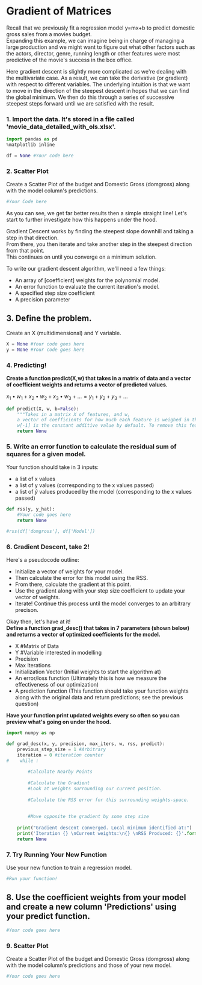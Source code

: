 
# Gradient of Matrices

Recall that we previously fit a regression model y=mx+b to predict domestic gross sales from a movies budget.  
Expanding this example, we can imagine being in charge of managing a large production and we might want to figure out what other factors such as the actors, director, genre, running length or other features were most predictive of the movie's success in the box office.

Here gradient descent is slightly more complicated as we're dealing with the multivariate case. As a result, we can take the derivative (or gradient) with respect to different variables. The underlying intuition is that we want to move in the direction of the steepest descent in hopes that we can find the global minimum. We then do this through a series of successive steepest steps forward until we are satisfied with the result.


### 1. Import the data. It's stored in a file called 'movie_data_detailed_with_ols.xlsx'.


```python
import pandas as pd
%matplotlib inline
```


```python
df = None #Your code here
```

### 2. Scatter Plot <a id="scatter"></a>  
Create a Scatter Plot of the budget and  Domestic Gross (domgross) along with the model column's predictions.


```python
#Your Code here
```

As you can see, we get far better results then a simple straight line! Let's start to further investigate how this happens under the hood.

Gradient Descent works by finding the steepest slope downhill and taking a step in that direction.  
From there, you then iterate and take another step in the steepest direction from that point.  
This continues on until you converge on a minimum solution.

To write our gradient descent algorithm, we'll need a few things:
- An array of [coefficient] weights for the polynomial model. 
- An error function to evaluate the current iteration's model.
- A specified step size coefficient
- A precision parameter

## 3. Define the problem.
Create an X (multidimensional) and Y variable.


```python
X = None #Your code goes here
y = None #Your code goes here
```

### 4.  Predicting!  
**Create a function predict(X,w) that takes in a matrix of data and a vector of coefficient weights and returns a vector of predicted values.**

$x_1\bullet w_1 + x_2\bullet w_2 + x_3\bullet w_3 + ... = y_1+y_2+y_3+...$


```python
def predict(X, w, b=False):
    """Takes in a matrix X of features, and w,
    a vector of coefficients for how much each feature is weighed in the current model.
    w[-1] is the constant additive value by default. To remove this feature specify b=False."""
    return None
```

### 5. Write an error function to calculate the residual sum of squares for a given model.  
Your function should take in 3 inputs:
 * a list of x values
 * a list of y values (corresponding to the x values passed)
 * a list of $\hat{y}$ values produced by the model (corresponding to the x values passed)


```python
def rss(y, y_hat):
    #Your code goes here
    return None

#rss(df['domgross'], df['Model'])
```

### 6. Gradient Descent, take 2!

Here's a pseudocode outline:  

* Initialize a vector of weights for your model.
* Then calculate the error for this model using the RSS.
* From there, calculate the gradient at this point. 
* Use the gradient along with your step size coefficient to update your vector of weights.
* Iterate! Continue this process until the model converges to an arbitrary precison.  

Okay then, let's have at it!  
**Define a function grad_desc() that takes in 7 parameters (shown below) and returns a vector of optimized coefficients for the model.**
* X #Matrix of Data
* Y #Variable interested in modelling
* Precision
* Max Iterations
* Initialization Vector (Initial weights to start the algorithm at)
* An error/loss function (Ultimately this is how we measure the effectiveness of our optimization)
* A prediction function (This function should take your function weights along with the original data and return predictions; see the previous question)

**Have your function print updated weights every so often so you can preview what's going on under the hood.**


```python
import numpy as np
```


```python
def grad_desc(x, y, precision, max_iters, w, rss, predict):
    previous_step_size = 1 #Arbitrary
    iteration = 0 #iteration counter
#    while :
   
        #Calculate Nearby Points
       
        #Calculate the Gradient
        #Look at weights surrounding our current position.
        
        #Calculate the RSS error for this surrounding weights-space.
        
        
        #Move opposite the gradient by some step size
        
    print("Gradient descent converged. Local minimum identified at:")
    print('Iteration {} \nCurrent weights:\n{} \nRSS Produced: {}'.format(iteration, w, rss(y, predict(X, w))))
    return None
```

### 7. Try Running Your New Function
Use your new function to train a regression model.


```python
#Run your function!
```

## 8. Use the coefficient weights from your model and create a new column 'Predictions' using your predict function.


```python
#Your code goes here
```

### 9. Scatter Plot <a id="scatter"></a>  
Create a Scatter Plot of the budget and  Domestic Gross (domgross) along with the model column's predictions and those of your new model.


```python
#Your code goes here
```
